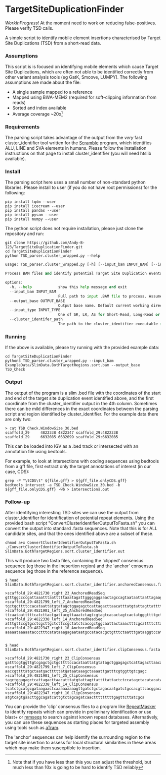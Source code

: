 # TargetSiteDuplicationFinder
_WorkInProgress!_ At the moment need to work on reducing false-positives. Please verify TSD calls.

A simple script to identify mobile element insertions characterised by Target Site Duplications (TSD) from a short-read data.

### Assumptions
This script is is focused on identifying mobile elements which cause Target Site Duplications, which are often not able to be identified correctly from other variant analysis tools (eg GatK, Smoove, LUMPY).
The following assumptions are made about the file:
 * A single sample mapped to a reference
 * Mapped using BWA-MEM2 (required for soft-clipping information from reads)
 * Sorted and index available
 * Average coverage ~20x[^1]
[^1]: Note that if you have less than this you can adjust the threshold, but much less than 10x is going to be hard to identify TSD reliably
### Requirements 
The parsing script takes advantage of the output from the _very_ fast cluster_identifier tool written for the [Scramble](https://github.com/GeneDx/scramble) program, which identifies ALU, LINE and SVA elements in humans. Please follow the installation instructions on that page to install cluster_identifier (you will need htslib available).

### Install 
The parsing script here uses a small number of non-standard python libraries. Please install to user (if you do not have root permissions) for the following:
```
pip install tqdm --user
pip install icecream --user
pip install pandas --user
pip install pysam --user
pip install numpy --user
```

The python script does not require installation, please just clone the repository and run:
```
git clone https://github.com/Andy-B-123/TargetSiteDuplicationFinder.git
cd TargetSiteDuplicationFinder
python TSD_parser.cluster_wrapped.py --help
```

```python
usage: TSD_parser.cluster_wrapped.py [-h] [--input_bam INPUT_BAM] [--input_cluster_identifier_file INPUT_CLUSTER_IDENTIFIER_FILE] [--output_base OUTPUT_BASE] [--input_type INPUT_TYPE]

Process BAM files and identify potential Target Site Duplication events.

options:
  -h, --help            show this help message and exit
  --input_bam INPUT_BAM
                        Full path to input .BAM file to process. Assumed sorted and indexed.
  --output_base OUTPUT_BASE
                        Output base name. Default current working directory and "TSD_parse_out"
  --input_type INPUT_TYPE
                        One of SR, LR, AS for Short-Read, Long-Read or Assembly for the type of bam to process.
  --cluster_identifer_path
                        The path to the cluster_identifier executable if not availbale in current PATH. Assumed to be in current PATH.

```

### Running  
If the above is available, please try running with the provided example data:
```
cd TargetSiteDuplicationFinder
python3 TSD_parser.cluster_wrapped.py --input_bam ExampleData/SlimData.BothTargetRegions.sort.bam --output_base TSD_Check
```

### Output  
The output of the program is a slim .bed file with the coordinates of the start and end of the target site duplication event identified above, and the first coordinate from the cluster_identifier output in the 4th column. Sometimes there can be mild differences in the exact coordinates between the parsing script and region identified by cluster_identifier.
For the example data there are only two:
```
> cat TSD_Check.WindowSize_30.bed
scaffold_29     4822338 4822347 scaffold_29:4822338
scaffold_29     6632085 6632099 scaffold_29:6632085
```

This can be loaded into IGV as a .bed track or intersected with an annotation file using bedtools. 

For example, to look at intersections with coding sequences using bedtools from a gff file, first extract only the target annotations of interest (in our case, CDS):
```
grep -P "\tCDS\t" ${file.gff} > ${gff_file.onlyCDS.gff}
bedtools intersect -a TSD_Check.WindowSize_30.bed -b ${gff_file.onlyCDS.gff} -wb > intersections.out
```

### Follow-up

After identifying interesting TSD sites we can use the output from cluster_identifier for identification of potential repeat elements. Using the provided bash script "ConvertClusterIdentifierOutputToFasta.sh" you can convert the output into standard .fasta sequences. Note that this is for ALL candidate sites, and that the ones identified above are a subset of these. 

```
chmod a+x ConvertClusterIdentifierOutputToFasta.sh
./ConvertClusterIdentifierOutputToFasta.sh SlimData.BothTargetRegions.sort.cluster_identifier.out
```

This will produce two fasta files, containing the 'clipped' consensus sequence (eg those in the inesertion region) and the 'anchor' consensus sequence (eg those in the reference sequence).
```
$ head SlimData.BothTargetRegions.sort.cluster_identifier.anchoredConsensus.fasta

>scaffold_29:4821730_right_23_AnchoredReadSeq
gtttggccccgattaaatttaatttttaaatagattggggaggaaactagccagtaataattaattagaagttctgcagcttgtgaggtaaccgttttatgctaatgactttttatgataataaagctaaaatt
>scaffold_29:4821799_left_7_AnchoredReadSeq
tgctgcttttccacataattatgtatagctggagagctcattagacttaacatttatgtattagttattttattactctccatagctacatacatataaaacattgtaactcctagctgaatgtacaaatatac
>scaffold_29:4821901_left_25_AnchoredReadSeq
ttcaataatttttcatcttactgattacgttaaatctagtcgtagtcacactagtcactatgggttttgctaaaagtgcagttaaacatttctttaaatacttactgcagttcattccctgcagatcacttgtggtt
>scaffold_29:4822338_left_14_AnchoredReadSeq
atttgttccgtgcctcgcttgctcttccgctatctcaccgctggcaattactaaactttcgcattttcttaaatattgctctccgatgactgcaggactatctgcaattggaacaataataatacaaagccaagaga
>scaffold_29:4822347_right_10_AnchoredReadSeq
aaaaataaaaataccctttcatataaagagaataatgccatacacgctgtttctaatttgataaggtccatagctcccgtcgtagtcacacgttacaactgggttgccgaggaaatttgttcc


$ head SlimData.BothTargetRegions.sort.cluster_identifier.clipConsensus.fasta

>scaffold_29:4821730_right_23_ClipConsensus
gatttcgtggttgtcgagctgctgcttttccacataattatgtatagctggagagctcattagacttaacatttatgtattagttattttattactctccatagctacctac
>scaffold_29:4821799_left_7_ClipConsensus
aaccgttttatgctaatgactttttatgataataaagctaaaattgatttcgtggttgtcgagc
>scaffold_29:4821901_left_25_ClipConsensus
tagctggagagctcattagacttaacatttatgtattagttattttattactctccatagctacatacatataaaacattgtaactactagctgaatgtacaaatatactttgtaca
>scaffold_29:4822338_left_14_ClipConsensus
tcatctgcatgcgataagaactcaaaaaaaaagttgatctgctagacaatgatctgccacgttcacggacac
>scaffold_29:4822347_right_10_ClipConsensus
atgtcagtgaacttggcagatcattgtctagcagatcaactttttttttgagttcttatcgca
```

You can provide the 'clip' consensus flies to a program like [RepeatMasker](https://github.com/rmhubley/RepeatMasker) to identify repeats which can provide in preliminary identification or use blast+ or [mmseqs](https://github.com/soedinglab/MMseqs2) to search against known repeat databases. Alternatively, you can use these sequences as starting places for targeted assembly using tools such as [aTram](https://github.com/juliema/aTRAM).

The 'anchor' sequences can help identify the surrounding region to the target site insertion to assess for local structural similarities in these areas which may make them susceptible to insertion.
